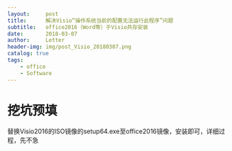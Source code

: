 ```yaml
---
layout:     post
title:      解决Visio“操作系统当前的配置无法运行此程序”问题
subtitle:   office2016（Word等）于Visio共存安装
date:       2018-03-07
author:     Letter
header-img: img/post_Visio_20180307.png
catalog: true
tags:
    - office
    - Software
---
```


# 挖坑预填

替换Visio2016的ISO镜像的setup64.exe至office2016镜像，安装即可，详细过程，先不急
